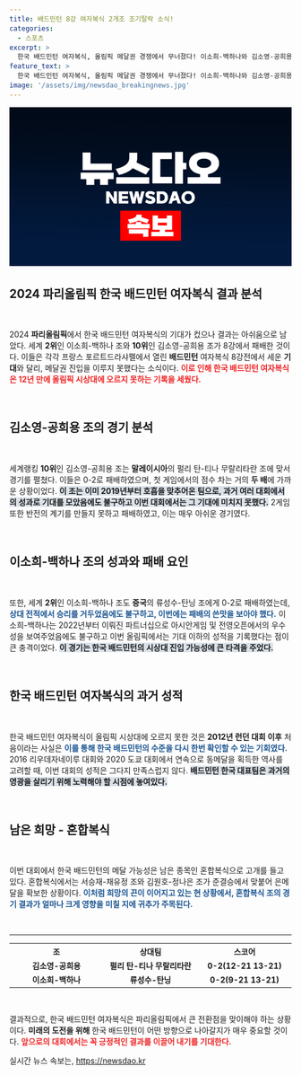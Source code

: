 ```yaml
---
title: 배드민턴 8강 여자복식 2개조 조기탈락 소식!
categories:
  - 스포츠
excerpt: >
  한국 배드민턴 여자복식, 올림픽 메달권 경쟁에서 무너졌다! 이소희-백하나와 김소영-공희용 조가 8강전에서 충격적인 패배를 당하며, 2012년 런던 대회 이후 처음으로 올림픽 시상대에 오르지 못했다.
feature_text: >
  한국 배드민턴 여자복식, 올림픽 메달권 경쟁에서 무너졌다! 이소희-백하나와 김소영-공희용 조가 8강전에서 충격적인 패배를 당하며, 2012년 런던 대회 이후 처음으로 올림픽 시상대에 오르지 못했다.
image: '/assets/img/newsdao_breakingnews.jpg'
---
```


<p><img src="/assets/img/newsdao_breakingnews.jpg" alt="flaretime 속보" /></p>

<h2 data-ke-size="size26">2024 파리올림픽 한국 배드민턴 여자복식 결과 분석</h2>

<p data-ke-size="size16">&nbsp;</p>

<p data-ke-size="size16">2024 <b>파리올림픽</b>에서 한국 배드민턴 여자복식의 기대가 컸으나 결과는 아쉬움으로 남았다. 세계 <b>2위</b>인 이소희-백하나 조와 <b>10위</b>인 김소영-공희용 조가 8강에서 패배한 것이다. 이들은 각각 프랑스 포르트드라샤펠에서 열린 <b>배드민턴</b> 여자복식 8강전에서 세운 <b>기대</b>와 달리, 메달권 진입을 이루지 못했다는 소식이다. <b><span style="color: #ee2323;">이로 인해 한국 배드민턴 여자복식은 12년 만에 올림픽 시상대에 오르지 못하는 기록을 세웠다.</span></b></p>

<p data-ke-size="size16">&nbsp;</p>

<h2 data-ke-size="size26">김소영-공희용 조의 경기 분석</h2>

<p data-ke-size="size16">&nbsp;</p>

<p data-ke-size="size16">세계랭킹 <b>10위</b>인 김소영-공희용 조는 <b>말레이시아</b>의 펄리 탄-티나 무랄리타란 조에 맞서 경기를 펼쳤다. 이들은 0-2로 패배하였으며, 첫 게임에서의 점수 차는 거의 <b>두 배</b>에 가까운 상황이었다. <b><span style="background-color: #21538527;">이 조는 이미 2019년부터 호흡을 맞추어온 팀으로, 과거 여러 대회에서의 성과로 기대를 모았음에도 불구하고 이번 대회에서는 그 기대에 미치지 못했다.</span></b> 2게임 또한 반전의 계기를 만들지 못하고 패배하였고, 이는 매우 아쉬운 경기였다.</p>

<p data-ke-size="size16">&nbsp;</p>

<h2 data-ke-size="size26">이소희-백하나 조의 성과와 패배 요인</h2>

<p data-ke-size="size16">&nbsp;</p>

<p data-ke-size="size16">또한, 세계 <b>2위</b>인 이소희-백하나 조도 <b>중국</b>의 류성수-탄닝 조에게 0-2로 패배하였는데, <b><span style="color: #1a5490;">상대 전적에서 승리를 거두었음에도 불구하고, 이번에는 패배의 쓴맛을 보아야 했다.</span></b> 이소희-백하나는 2022년부터 이뤄진 파트너십으로 아시안게임 및 전영오픈에서의 우수성을 보여주었음에도 불구하고 이번 올림픽에서는 기대 이하의 성적을 기록했다는 점이 큰 충격이었다. <b><span style="background-color: #21538527;">이 경기는 한국 배드민턴의 시상대 진입 가능성에 큰 타격을 주었다.</span></b></p>

<p data-ke-size="size16">&nbsp;</p>

<h2 data-ke-size="size26">한국 배드민턴 여자복식의 과거 성적</h2>

<p data-ke-size="size16">&nbsp;</p>

<p data-ke-size="size16">한국 배드민턴 여자복식이 올림픽 시상대에 오르지 못한 것은 <b>2012년 런던 대회 이후</b> 처음이라는 사실은 <b><span style="color: #1a5490;">이를 통해 한국 배드민턴의 수준을 다시 한번 확인할 수 있는 기회였다.</span></b> 2016 리우데자네이루 대회와 2020 도쿄 대회에서 연속으로 동메달을 획득한 역사를 고려할 때, 이번 대회의 성적은 그다지 만족스럽지 않다. <b><span style="background-color: #21538527;">배드민턴 한국 대표팀은 과거의 영광을 살리기 위해 노력해야 할 시점에 놓여있다.</span></b></p>

<p data-ke-size="size16">&nbsp;</p>

<h2 data-ke-size="size26">남은 희망 - 혼합복식</h2>

<p data-ke-size="size16">&nbsp;</p>

<p data-ke-size="size16">이번 대회에서 한국 배드민턴의 메달 가능성은 남은 종목인 혼합복식으로 고개를 들고 있다. 혼합복식에서는 서승재-채유정 조와 김원호-정나은 조가 준결승에서 맞붙어 은메달을 확보한 상황이다. <b><span style="color: #1a5490;">이처럼 희망의 끈이 이어지고 있는 현 상황에서, 혼합복식 조의 경기 결과가 얼마나 크게 영향을 미칠 지에 귀추가 주목된다.</span></b></p>

<p data-ke-size="size16">&nbsp;</p>

<hr>

<table style="width: 100%">
  <tr>
    <th style="width: 30%; text-align: center;"><b>조</b></th>
    <th style="width: 30%; text-align: center;"><b>상대팀</b></th>
    <th style="width: 30%; text-align: center;"><b>스코어</b></th>
  </tr>
  <tr>
    <td style="text-align: center; height: 17px;"><b>김소영-공희용</b></td>
    <td style="text-align: center; height: 17px;"><b>펄리 탄-티나 무랄리타란</b></td>
    <td style="text-align: center; height: 17px;"><b>0-2(12-21 13-21)</b></td>
  </tr>
  <tr>
    <td style="text-align: center; height: 17px;"><b>이소희-백하나</b></td>
    <td style="text-align: center; height: 17px;"><b>류성수-탄닝</b></td>
    <td style="text-align: center; height: 17px;"><b>0-2(9-21 13-21)</b></td>
  </tr>
</table>

<p data-ke-size="size16">&nbsp;</p>

<p data-ke-size="size16">결과적으로, 한국 배드민턴 여자복식은 파리올림픽에서 큰 전환점을 맞이해야 하는 상황이다. <b>미래의 도전을 위해</b> 한국 배드민턴이 어떤 방향으로 나아갈지가 매우 중요할 것이다. <b><span style="color: #ee2323;">앞으로의 대회에서는 꼭 긍정적인 결과를 이끌어 내기를 기대한다.</span></b></p>
실시간 뉴스 속보는, <a href="https://newsdao.kr" rel="dofollow">https://newsdao.kr</a>



